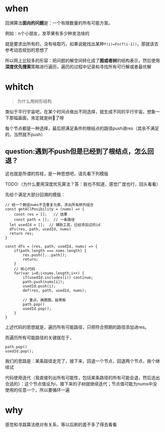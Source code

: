 # when

回溯算法**面向的问题**是：一个有限数量的所有可能方案。

例如：n个小朋友，发苹果有多少种发法啥的

就是要求出所有的，没有啥取巧，如果说能找出某种`f(i)=Fn(f(i-1))`，那就该去参考动态规划的思想了

所以网上比较多的形容：把问题的解空间转化成了**图或者树**的结构表示，然后使用**深度优先搜索**策略进行遍历，遍历的过程中记录和寻找所有可行解或者最优解

# whitch

> 为什么用树形结构

类似于平行宇宙吧，在某个时间点做出不同选择，就生成不同的平行宇宙。想象一下那幅画面，肯定就是树🌲了呀

每个节点都是一种选择，最后把满足条件的根结点的路径push进res（其余不满足的，当然就不push）

## question:遇到不push但是已经到了根结点，怎么回退？

这也就是所谓的剪枝，是一种思想吧，请先看下列模版

TODO:（为什么要用深度优先算法？答：我也不知道，感觉广度也行，回头看看）

先给个满足大部分回溯的模版：

```
// 给一个数组nums不含重复元素，求出所有排列组合
const getAllPosibility = (nums) => {
	const res = [];   // 结果
	const path = [];  // 一条路径
  let usedId = [];  // 辅助工具，已经添加过的id
  dfs(res, path, usedId, nums)
  return res;
}

const dfs = (res, path, usedId, nums) => {
	if(path.length === nums.length) {
		res.push([...path]);
		return;
	}
	// 核心代码
	for(var i=0;i<nums.length;i++) {
		if(usedId.includes(i)) continue;
		path.push(nums[i]);
		usedId.push(i);
		def(res, path, usedId, nums);
		
		// 重点，画圈圈，敲黑板
		path.pop()
		usedId.pop();
	}
}
```

上述代码的思想就是，遍历所有可能路径，只把符合预期的路径添加进res。

而遍历所有可能路径的关键就在于，

```
path.pop()
usedId.pop();
```

我们的思路是：某条路径走完了，接下来，回退一个节点，回退两个节点，挨个继续试

代码使用迭代（我直接列出所有可能性，包括某条路径的所有可能会退，然后选出合适的）：这个节点值设为i，接下来的子树就继续迭代；节点值可能为nums中没使用的任意一个，所以要循环一遍

# why

感觉和寻路算法绝对有关系，等以后刷的差不多了得去看看

